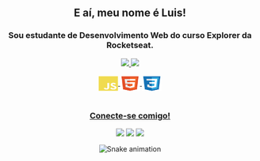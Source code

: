 <div align="center">
  <h2>E aí, meu nome é Luis!</h2>
  <h3>Sou estudante de Desenvolvimento Web do curso Explorer da Rocketseat.</h3>
  
 <div>
   <a href="https://github.com/Luishenriqueneri">
   <img height="180em" src="https://github-readme-stats.vercel.app/api?username=luishenriqueneri&show_icons=true&theme=tokyonight&include_all_commits=true&count_private=true"/>
   <img height="180em" src="https://github-readme-stats.vercel.app/api/top-langs/?username=luishenriqueneri&layout=compact&langs_count=6&theme=tokyonight"/> 
  </div>
   
<div style="display: inline_block"><br>
  <img align="center" alt="Js" height="30" width="40" src="https://raw.githubusercontent.com/devicons/devicon/master/icons/javascript/javascript-plain.svg">
  <img align="center" alt="HTML" height="30" width="40" src="https://raw.githubusercontent.com/devicons/devicon/master/icons/html5/html5-original.svg">
  <img align="center" alt="CSS" height="30" width="40" src="https://raw.githubusercontent.com/devicons/devicon/master/icons/css3/css3-original.svg">
</div>
 
 <br>
 
  ### Conecte-se comigo!
 
<div> 
  <a href = "mailto:luishenrique.neri@hotmail.com"><img src="https://img.shields.io/badge/-Gmail-%23333?style=for-the-badge&logo=gmail&logoColor=white" target="_blank"></a>
  <a href="https://www.linkedin.com/in/luis-henrique-neri-62b265165" target="_blank"><img src="https://img.shields.io/badge/-LinkedIn-%230077B5?style=for-the-badge&logo=linkedin&logoColor=white" target="_blank"></a> 
  <a href="https://instagram.com/luishenrique.neri" target="_blank"><img src="https://img.shields.io/badge/-Instagram-%23E4405F?style=for-the-badge&logo=instagram&logoColor=white" target="_blank"></a>
 
  ![Snake animation](https://github.com/Luishenriqueneri/Luishenriqueneri/blob/output/github-contribution-grid-snake.svg)

</div>
